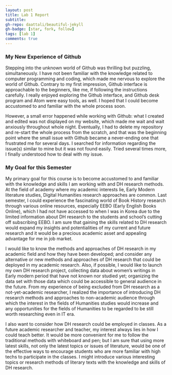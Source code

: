 ```yaml
---
layout: post
title: Lab 1 Report
subtitle:
gh-repo: daattali/beautiful-jekyll
gh-badge: [star, fork, follow]
tags: [lab 1]
comments: true
---
```


### My New Experience of Github

  Stepping into the unknown world of Github was thrilling but puzzling, simultaneously. I have not been familiar with the knowledge related to computer programming and coding, which made me nervous to explore the world of Github. Contrary to my first impression, Github interface is approachable to the beginners, like me, if following the instructions carefully. I really enjoyed exploring the Github interface, and Github desk program and Atom were easy tools, as well. I hoped that I could become accustomed to and familiar with the whole process soon.

  However, a small error happened while working with Github: what I created and edited was not displayed on my website, which made me wait and wait anxiously throughout whole night. Eventually, I had to delete my repository and re-start the whole process from the scratch, and that was the beginning point where the small issue with Github became a never-ending one that frustrated me for several days. I searched for information regarding the issue(s) similar to mine but it was not found easily. Tried several times more, I finally understood how to deal with my issue. 


### My Goal for this Semester
  My primary goal for this course is to become accustomed to and familiar with the knowledge and skills I am working with and DH research methods. At the field of academy where my academic interests lie, Early Modern literature studies, Digital Humanities research approaches are common. Last semester, I could experience the fascinating world of Book History research through various online resources, especially EEBO (Early English Books Online), which I had not have accessed to when I was in Korea due to the limited information about DH research to the students and school’s cutting off subscribing EEBO. I am sure that gaining the skills related to DH research would expand my insights and potentialities of my current and future research and it would be a precious academic asset and appealing advantage for me in job market.

  I would like to know the methods and approaches of DH research in my academic field and how they have been developed; and consider any alternative or new methods and approaches of DH research that could be deployed in my academic research. Also, if possible, I would like to launch my own DH research project, collecting data about women’s writings in Early modern period that have not known nor studied yet; organizing the data set with those data which could be accessible to general audience in the future. From my experience of being excluded from DH research as a not-yet-academic researcher, I realized the importance of introducing DH research methods and approaches to non-academic audience through which the interest in the fields of Humanities studies would increase and any opportunities for the fields of Humanities to be regarded to be still worth researching even in IT era.

  I also want to consider how DH research could be employed in classes. As a future academic researcher and teacher, my interest always lies in how I could teach better. It would be more convenient for me to follow the traditional methods with whiteboard and pen; but I am sure that using more latest skills, not only the latest topics or issues of literature, would be one of the effective ways to encourage students who are more familiar with high techs to participate in the classes. I might introduce various interesting topics or research methods of literary texts with the knowledge and skills of DH research.
